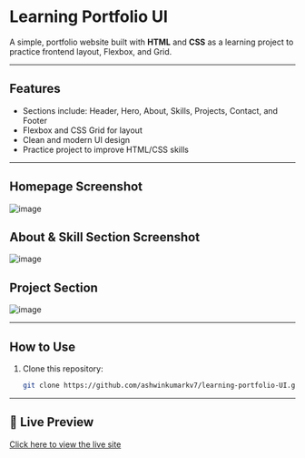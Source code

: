 # Learning Portfolio UI

A simple, portfolio website built with **HTML** and **CSS** as a learning project to practice frontend layout, Flexbox, and Grid.

---

## Features

- Sections include: Header, Hero, About, Skills, Projects, Contact, and Footer
- Flexbox and CSS Grid for layout
- Clean and modern UI design
- Practice project to improve HTML/CSS skills

---

## Homepage Screenshot

![image](https://github.com/user-attachments/assets/d6ad4b62-d684-4e15-9358-c54a2ea9da00)



## About & Skill Section Screenshot

![image](https://github.com/user-attachments/assets/828c28e7-5a2e-47ba-b16c-cdc28eb6ddda)


## Project Section

![image](https://github.com/user-attachments/assets/2792367e-769f-4e13-8080-a95d46f8c982)

---
## How to Use

1. Clone this repository:
   ```bash
   git clone https://github.com/ashwinkumarkv7/learning-portfolio-UI.git

---

## 🔗 Live Preview

[Click here to view the live site](https://ashwinkumarkv7.github.io/learning-portfolio-UI/)

